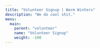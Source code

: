```yaml
---
title: "Volunteer Signup | Warm Winters"
description: "We do cool shit."
menu:
  main:
    parent: "volunteer"
    name: "Volunteer Signup"
    weight: -100
---
```

